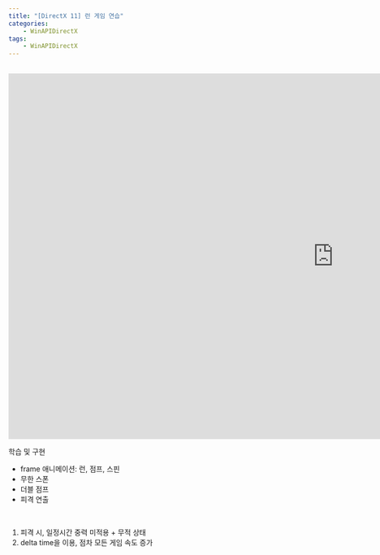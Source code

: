 ```yaml
---
title: "[DirectX 11] 런 게임 연습"
categories:
    - WinAPIDirectX
tags:
    - WinAPIDirectX
---
```


<br>

<iframe width="1280" height="720" src="https://www.youtube.com/embed/Iiyn58Jbvi8" title="YouTube video player" frameborder="0" allow="accelerometer; autoplay; clipboard-write; encrypted-media; gyroscope; picture-in-picture" allowfullscreen></iframe>

<br>

학습 및 구현
- frame 애니메이션: 런, 점프, 스핀
- 무한 스폰
- 더블 점프
- 피격 연출

<br>

1. 피격 시, 일정시간 중력 미적용 + 무적 상태
2. delta time을 이용, 점차 모든 게임 속도 증가
